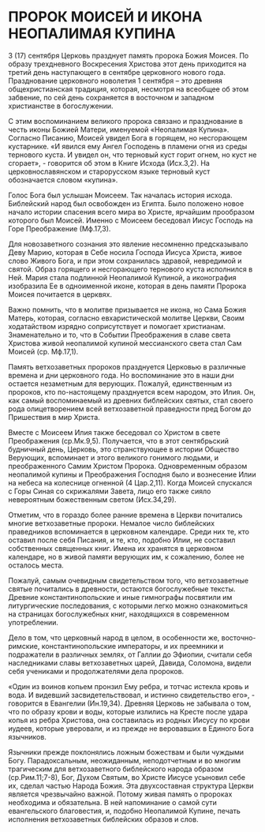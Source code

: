 # ПРОРОК МОИСЕЙ И ИКОНА НЕОПАЛИМАЯ КУПИНА

3 (17) сентября Церковь празднует память пророка Божия Моисея. По образу трехдневного Воскресения Христова этот день приходится на третий день наступающего в сентябре церковного нового года. Празднование церковного новолетия 1 сентября – это древняя общехристианская традиция, которая, несмотря на всеобщее об этом забвение, по сей день сохраняется в восточном и западном христианстве в богослужении.

С этим воспоминанием великого пророка связано и празднование в честь иконы Божией Матери, именуемой «Неопалимая Купина». Согласно Писанию, Моисей увидел Бога в горящем, но несгорающем кустарнике. «И явился ему Ангел Господень в пламени огня из среды тернового куста. И увидел он, что терновый куст горит огнем, но куст не сгорает», - говорится об этом в Книге Исхода (Исх.3,2). На церковнославянском и старорусском языке терновый куст обозначается словом «купина».

Голос Бога был услышан Моисеем. Так началась история исхода. Библейский народ был освобожден из Египта. Было положено новое начало истории спасения всего мира во Христе, ярчайшим прообразом которого был Моисей. Именно с Моисеем беседовал Иисус Господь на Горе Преображение (Мф.17,3).

Для новозаветного сознания это явление несомненно предсказывало Деву Марию, которая в Себе носила Господа Иисуса Христа, живое слово Живого Бога, и при этом сохранилась здравой, невредимой и святой. Образ горящего и несгорающего тернового куста исполнился в Ней. Мария стала подлинной Неопалимой Купиной, а иконография изобразила Ее в одноименной иконе, которая в день памяти Пророка Моисея почитается в церквях.

Важно помнить, что в молитве призывается не икона, но Сама Божия Матерь, которая, согласно евхаристической молитве Церкви, Своим ходатайством изрядно соприсутствует и помогает христианам. Знаменательно и то, что в Событии Преображения в славе света Христова живой неопалимой купиной мессианского света стал Сам Моисей (ср. Мф.17,1).

Память ветхозаветных пророков празднуется Церковью в различные времена и дни церковного года. Но воспоминание это в наши дни остается незаметным для верующих. Пожалуй, единственным из пророков, кто по-настоящему празднуется всем народом, это Илия. Он, как самый воспоминаемый из древних библейских святых, стал своего рода олицетворением всей ветхозаветной праведности пред Богом до Пришествия в мир Христа.

Вместе с Моисеем Илия также беседовал со Христом в свете Преображения (ср.Мк.9,5). Получается, что в этот сентябрьский будничный день, Церковь, это странствующее в истории Общество Верующих, вспоминает и этого великого гонимого людьми, и преображенного Самим Христом Пророка. Одновременным образом неопалимой купины и Преображения Господня было и вознесение Илии на небеса на колеснице огненной (4 Цар.2,11). Когда Моисей спускался с Горы Синая со скрижалями Завета, лицо его также сияло невероятным божественным светом (Исх.34,29).

Отметим, что в гораздо более ранние времена в Церкви почитались многие ветхозаветные пророки. Немалое число библейских праведников вспоминается в церковном календаре. Среди них те, кто оставил после себя Писания, и те, кто, подобно Илии, не составил собственных священных книг. Имена их хранятся в церковном календаре, но в живой памяти верующих им, к сожалению, более не осталось места.

Пожалуй, самым очевидным свидетельством того, что ветхозаветные святые почитались в древности, остаются богослужебные тексты. Древние константинопольские и иные гимнографы посвятили им литургические последования, с которыми легко можно ознакомиться на страницах богослужебных книг, находящихся в современном употреблении.

Дело в том, что церковный народ в целом, в особенности же, восточно-римские, константинопольские императоры, и их преемники и подражатели в различных землях, от Галлии до Эфиопии, считали себя наследниками славы ветхозаветных царей, Давида, Соломона, видели себя учениками и продолжателями дела пророков.

«Один из воинов копьем пронзил Ему ребра, и тотчас истекла кровь и вода. И видевший засвидетельствовал, и истинно свидетельство его», - говорится в Евангелии (Ин.19,34). Древняя Церковь не забывала о том, что по образу крови и воды, которые излились на Кресте после удара копья из ребра Христова, она составилась из родных Иисусу по крови иудеев, которые уверовали, и из прежде не веровавших в Единого Бога язычников.

Язычники прежде поклонялись ложным божествам и были чуждыми Богу. Парадоксальным, неожиданным, неподотчетным и во многим трагическим для ветхозаветного библейского народа образом (ср.Рим.11;7-8), Бог, Духом Святым, во Христе Иисусе усыновил себе их, сделал частью Народа Божия. Эта двухсоставная структура Церкви является чрезвычайно важной. Потому живая память о пророках необходима и обязательна. В ней напоминание о самой сути евангельского благовестия, и, подобно Неопалимой Купине, печать исполнения ветхозаветных библейских образов и слов.
